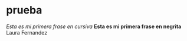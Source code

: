 # prueba
*Esta es mi primera frase en cursiva*
**Esta es mi primera frase en negrita**
Laura Fernandez
